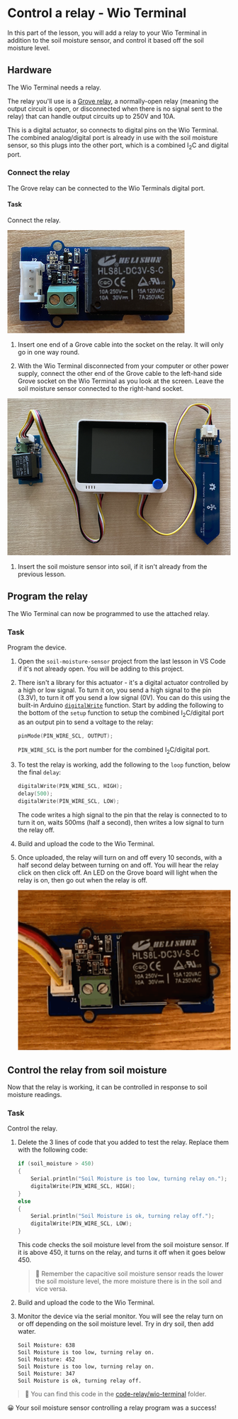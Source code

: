 # Control a relay - Wio Terminal

In this part of the lesson, you will add a relay to your Wio Terminal in addition to the soil moisture sensor, and control it based off the soil moisture level.

## Hardware

The Wio Terminal needs a relay.

The relay you'll use is a [Grove relay](https://www.seeedstudio.com/Grove-Relay.html), a normally-open relay (meaning the output circuit is open, or disconnected when there is no signal sent to the relay) that can handle output circuits up to 250V and 10A.

This is a digital actuator, so connects to digital pins on the Wio Terminal. The combined analog/digital port is already in use with the soil moisture sensor, so this plugs into the other port, which is a combined I<sub>2</sub>C and digital port.

### Connect the relay

The Grove relay can be connected to the Wio Terminals digital port.

#### Task

Connect the relay.

![A grove relay](../../../images/grove-relay.png)

1. Insert one end of a Grove cable into the socket on the relay. It will only go in one way round.

1. With the Wio Terminal disconnected from your computer or other power supply, connect the other end of the Grove cable to the left-hand side Grove socket on the Wio Terminal as you look at the screen. Leave the soil moisture sensor connected to the right-hand socket.

![The grove relay connected to the left-hand socket, and the soil moisture sensor connected to the right hand socket](../../../images/wio-relay-and-soil-moisture-sensor.png)

1. Insert the soil moisture sensor into soil, if it isn't already from the previous lesson.

## Program the relay

The Wio Terminal can now be programmed to use the attached relay.

### Task

Program the device.

1. Open the `soil-moisture-sensor` project from the last lesson in VS Code if it's not already open. You will be adding to this project.

2. There isn't a library for this actuator - it's a digital actuator controlled by a high or low signal. To turn it on, you send a high signal to the pin (3.3V), to turn it off you send a low signal (0V). You can do this using the built-in Arduino [`digitalWrite`](https://www.arduino.cc/reference/en/language/functions/digital-io/digitalwrite/) function. Start by adding the following to the bottom of the `setup` function to setup the combined I<sub>2</sub>C/digital port as an output pin to send a voltage to the relay:

    ```cpp
    pinMode(PIN_WIRE_SCL, OUTPUT);
    ```

    `PIN_WIRE_SCL` is the port number for the combined I<sub>2</sub>C/digital port.

1. To test the relay is working, add the following to the `loop` function, below the final `delay`:

    ```cpp
    digitalWrite(PIN_WIRE_SCL, HIGH);
    delay(500);
    digitalWrite(PIN_WIRE_SCL, LOW);
    ```

    The code writes a high signal to the pin that the relay is connected to to turn it on, waits 500ms (half a second), then writes a low signal to turn the relay off.

1. Build and upload the code to the Wio Terminal.

1. Once uploaded, the relay will turn on and off every 10 seconds, with a half second delay between turning on and off. You will hear the relay click on then click off. An LED on the Grove board will light when the relay is on, then go out when the relay is off.

    ![The relay turning on and off](../../../images/relay-turn-on-off.gif)

## Control the relay from soil moisture

Now that the relay is working, it can be controlled in response to soil moisture readings.

### Task

Control the relay.

1. Delete the 3 lines of code that you added to test the relay. Replace them with the following code:

    ```cpp
    if (soil_moisture > 450)
    {
        Serial.println("Soil Moisture is too low, turning relay on.");
        digitalWrite(PIN_WIRE_SCL, HIGH);
    }
    else
    {
        Serial.println("Soil Moisture is ok, turning relay off.");
        digitalWrite(PIN_WIRE_SCL, LOW);
    }
    ```

    This code checks the soil moisture level from the soil moisture sensor. If it is above 450, it turns on the relay, and turns it off when it goes below 450.

    > 💁 Remember the capacitive soil moisture sensor reads the lower the soil moisture level, the more moisture there is in the soil and vice versa.

1. Build and upload the code to the Wio Terminal.

1. Monitor the device via the serial monitor. You will see the relay turn on or off depending on the soil moisture level. Try in dry soil, then add water.

    ```output
    Soil Moisture: 638
    Soil Moisture is too low, turning relay on.
    Soil Moisture: 452
    Soil Moisture is too low, turning relay on.
    Soil Moisture: 347
    Soil Moisture is ok, turning relay off.
    ```

> 💁 You can find this code in the [code-relay/wio-terminal](code-relay/wio-terminal) folder.

😀 Your soil moisture sensor controlling a relay program was a success!

